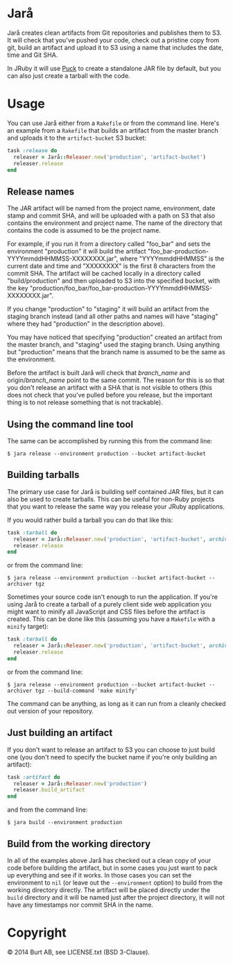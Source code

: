 # Jarå

Jarå creates clean artifacts from Git repositories and publishes them to S3. It will check that you've pushed your code, check out a pristine copy from git, build an artifact and upload it to S3 using a name that includes the date, time and Git SHA.

In JRuby it will use [Puck](https://github.com/iconara/puck) to create a standalone JAR file by default, but you can also just create a tarball with the code.

# Usage

You can use Jarå either from a `Rakefile` or from the command line. Here's an example from a `Rakefile` that builds an artifact from the master branch and uploads it to the `artifact-bucket` S3 bucket:

```ruby
task :release do
  releaser = Jarå::Releaser.new('production', 'artifact-bucket')
  releaser.release
end
```

## Release names

The JAR artifact will be named from the project name, environment, date stamp and commit SHA, and will be uploaded with a path on S3 that also contains the environment and project name. The name of the directory that contains the code is assumed to be the project name.

For example, if you run it from a directory called "foo_bar" and sets the environment "production" it will build the artifact "foo_bar-production-YYYYmmddHHMMSS-XXXXXXXX.jar", where "YYYYmmddHHMMSS" is the current date and time and "XXXXXXXX" is the first 8 characters from the commit SHA. The artifact will be cached locally in a directory called "build/production" and then uploaded to S3 into the specified bucket, with the key "production/foo_bar/foo_bar-production-YYYYmmddHHMMSS-XXXXXXXX.jar".

If you change "production" to "staging" it will build an artifact from the staging branch instead (and all other paths and names will have "staging" where they had "production" in the description above).

You may have noticed that specifying "production" created an artifact from the master branch, and "staging" used the staging branch. Using anything but "production" means that the branch name is assumed to be the same as the environment.

Before the artifact is built Jarå will check that _branch_name_ and origin/*branch_name* point to the same commit. The reason for this is so that you don't release an artifact with a SHA that is not visible to others (this does not check that you've pulled before you release, but the important thing is to not release something that is not trackable).

## Using the command line tool

The same can be accomplished by running this from the command line:

```
$ jara release --environment production --bucket artifact-bucket
```

## Building tarballs

The primary use case for Jarå is building self contained JAR files, but it can also be used to create tarballs. This can be useful for non-Ruby projects that you want to release the same way you release your JRuby applications.

If you would rather build a tarball you can do that like this:

```ruby
task :tarball do
  releaser = Jarå::Releaser.new('production', 'artifact-bucket', archiver: :tgz)
  releaser.release
end
```

or from the command line:

```
$ jara release --environment production --bucket artifact-bucket --archiver tgz
```

Sometimes your source code isn't enough to run the application. If you're using Jarå to create a tarball of a purely client side web application you might want to minify all JavaScript and CSS files before the artifact is created. This can be done like this (assuming you have a `Makefile` with a `minify` target):

```ruby
task :tarball do
  releaser = Jarå::Releaser.new('production', 'artifact-bucket', archiver: :tgz, build_command: 'make minify')
  releaser.release
end
```

or from the command line:

```
$ jara release --environment production --bucket artifact-bucket --archiver tgz --build-command 'make minify'
```

The command can be anything, as long as it can run from a cleanly checked out version of your repository.

## Just building an artifact

If you don't want to release an artifact to S3 you can choose to just build one (you don't need to specify the bucket name if you're only building an artifact):

```ruby
task :artifact do
  releaser = Jarå::Releaser.new('production')
  releaser.build_artifact
end
```

and from the command line:

```
$ jara build --environment production
```

## Build from the working directory

In all of the examples above Jarå has checked out a clean copy of your code before building the artifact, but in some cases you just want to pack up everything and see if it works. In those cases you can set the environment to `nil` (or leave out the `--environment` option) to build from the working directory directly. The artifact will be placed directly under the `build` directory and it will be named just after the project directory, it will not have any timestamps nor commit SHA in the name.

# Copyright

© 2014 Burt AB, see LICENSE.txt (BSD 3-Clause).